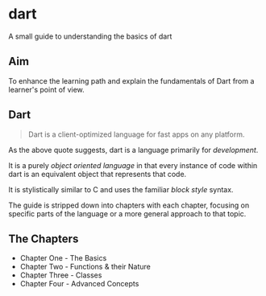 # dart

A small guide to understanding the basics of dart

## Aim

To enhance the learning path and explain the fundamentals of Dart from a learner's point of view.

## Dart

> Dart is a client-optimized language for fast apps on any platform.

As the above quote suggests, dart is a language primarily for *development*.

It is a purely *object oriented language* in that every instance of code within dart is an equivalent object that represents that code.

It is stylistically similar to C and uses the familiar *block style* syntax.

The guide is stripped down into chapters with each chapter, focusing on specific parts of the language or a more general approach to that topic.

## The Chapters

- Chapter One - The Basics
- Chapter Two - Functions & their Nature
- Chapter Three - Classes
- Chapter Four - Advanced Concepts
